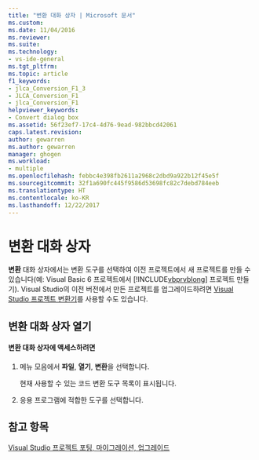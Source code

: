 ```yaml
---
title: "변환 대화 상자 | Microsoft 문서"
ms.custom: 
ms.date: 11/04/2016
ms.reviewer: 
ms.suite: 
ms.technology:
- vs-ide-general
ms.tgt_pltfrm: 
ms.topic: article
f1_keywords:
- jlca_Conversion_F1_3
- JLCA_Conversion_F1
- jlca_Conversion_F1
helpviewer_keywords:
- Convert dialog box
ms.assetid: 56f23ef7-17c4-4d76-9ead-982bbcd42061
caps.latest.revision: 
author: gewarren
ms.author: gewarren
manager: ghogen
ms.workload:
- multiple
ms.openlocfilehash: febbc4e398fb2611a2968c2dbd9a922b12f45e5f
ms.sourcegitcommit: 32f1a690fc445f9586d53698fc82c7debd784eeb
ms.translationtype: HT
ms.contentlocale: ko-KR
ms.lasthandoff: 12/22/2017
---
```

# <a name="convert-dialog-box"></a>변환 대화 상자
**변환** 대화 상자에서는 변환 도구를 선택하여 이전 프로젝트에서 새 프로젝트를 만들 수 있습니다(예: Visual Basic 6 프로젝트에서 [!INCLUDE[vbprvblong](../../ide/reference/includes/vbprvblong_md.md)] 프로젝트 만들기). Visual Studio의 이전 버전에서 만든 프로젝트를 업그레이드하려면 [Visual Studio 프로젝트 변환기](https://github.com/ssvaidya/VSProjectConverter)를 사용할 수도 있습니다.   
  
## <a name="opening-the-convert-dialog-box"></a>변환 대화 상자 열기  
  
#### <a name="to-access-the-convert-dialog-box"></a>변환 대화 상자에 액세스하려면  
  
1.  메뉴 모음에서 **파일**, **열기**, **변환**을 선택합니다.  
  
     현재 사용할 수 있는 코드 변환 도구 목록이 표시됩니다.  
  
2.  응용 프로그램에 적합한 도구를 선택합니다.  
  
## <a name="see-also"></a>참고 항목  
[Visual Studio 프로젝트 포팅, 마이그레이션, 업그레이드](../../porting/port-migrate-and-upgrade-visual-studio-projects.md)